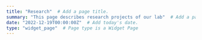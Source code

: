 ```yaml
---
title: "Research"  # Add a page title.
summary: "This page describes research projects of our lab"  # Add a page description.
date: "2022-12-19T00:00:00Z"  # Add today's date.
type: "widget_page"  # Page type is a Widget Page
---
```

